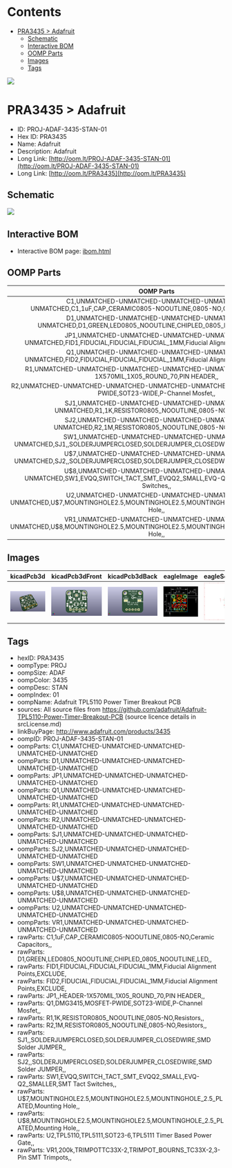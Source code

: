 



Contents
========

* [PRA3435 > Adafruit](#pra3435--adafruit)
	* [Schematic](#schematic)
	* [Interactive BOM](#interactive-bom)
	* [OOMP Parts](#oomp-parts)
	* [Images](#images)
	* [Tags](#tags)
  
![][im]
# PRA3435 > Adafruit

- ID: PROJ-ADAF-3435-STAN-01
- Hex ID: PRA3435
- Name: Adafruit
- Description: Adafruit
- Long Link: [http://oom.lt/PROJ-ADAF-3435-STAN-01](http://oom.lt/PROJ-ADAF-3435-STAN-01)
- Long Link: [http://oom.lt/PRA3435](http://oom.lt/PRA3435)

## Schematic
  
![][schem]
## Interactive BOM

- Interactive BOM page: [ibom.html](https://htmlpreview.github.io/?https://github.com/oomlout/oomlout_OOMP_projects/blob/main/PROJ-ADAF-3435-STAN-01/kicad/bom/ibom.html)

## OOMP Parts
  

|OOMP Parts|
| :---: |
|C1,UNMATCHED-UNMATCHED-UNMATCHED-UNMATCHED-UNMATCHED,C1,1uF,CAP_CERAMIC0805-NOOUTLINE,0805-NO,Ceramic Capacitors,,|
|D1,UNMATCHED-UNMATCHED-UNMATCHED-UNMATCHED-UNMATCHED,D1,GREEN,LED0805_NOOUTLINE,CHIPLED_0805_NOOUTLINE,LED,,|
|JP1,UNMATCHED-UNMATCHED-UNMATCHED-UNMATCHED-UNMATCHED,FID1,FIDUCIAL,FIDUCIAL,FIDUCIAL_1MM,Fiducial Alignment Points,EXCLUDE,|
|Q1,UNMATCHED-UNMATCHED-UNMATCHED-UNMATCHED-UNMATCHED,FID2,FIDUCIAL,FIDUCIAL,FIDUCIAL_1MM,Fiducial Alignment Points,EXCLUDE,|
|R1,UNMATCHED-UNMATCHED-UNMATCHED-UNMATCHED-UNMATCHED,JP1,,HEADER-1X570MIL,1X05_ROUND_70,PIN HEADER,,|
|R2,UNMATCHED-UNMATCHED-UNMATCHED-UNMATCHED-UNMATCHED,Q1,DMG3415,MOSFET-PWIDE,SOT23-WIDE,P-Channel Mosfet,,|
|SJ1,UNMATCHED-UNMATCHED-UNMATCHED-UNMATCHED-UNMATCHED,R1,1K,RESISTOR0805_NOOUTLINE,0805-NO,Resistors,,|
|SJ2,UNMATCHED-UNMATCHED-UNMATCHED-UNMATCHED-UNMATCHED,R2,1M,RESISTOR0805_NOOUTLINE,0805-NO,Resistors,,|
|SW1,UNMATCHED-UNMATCHED-UNMATCHED-UNMATCHED-UNMATCHED,SJ1,,SOLDERJUMPERCLOSED,SOLDERJUMPER_CLOSEDWIRE,SMD Solder JUMPER,,|
|U$7,UNMATCHED-UNMATCHED-UNMATCHED-UNMATCHED-UNMATCHED,SJ2,,SOLDERJUMPERCLOSED,SOLDERJUMPER_CLOSEDWIRE,SMD Solder JUMPER,,|
|U$8,UNMATCHED-UNMATCHED-UNMATCHED-UNMATCHED-UNMATCHED,SW1,EVQQ,SWITCH_TACT_SMT_EVQQ2_SMALL,EVQ-Q2_SMALLER,SMT Tact Switches,,|
|U2,UNMATCHED-UNMATCHED-UNMATCHED-UNMATCHED-UNMATCHED,U$7,MOUNTINGHOLE2.5,MOUNTINGHOLE2.5,MOUNTINGHOLE_2.5_PLATED,Mounting Hole,,|
|VR1,UNMATCHED-UNMATCHED-UNMATCHED-UNMATCHED-UNMATCHED,U$8,MOUNTINGHOLE2.5,MOUNTINGHOLE2.5,MOUNTINGHOLE_2.5_PLATED,Mounting Hole,,|

## Images
  
  

|kicadPcb3d|kicadPcb3dFront|kicadPcb3dBack|eagleImage|eagleSchemImage|
| :---: | :---: | :---: | :---: | :---: |
|[![kicadPcb3d](kicadPcb3d_140.png)](kicadPcb3d.png)|[![kicadPcb3dFront](kicadPcb3dFront_140.png)](kicadPcb3dFront.png)|[![kicadPcb3dBack](kicadPcb3dBack_140.png)](kicadPcb3dBack.png)|[![eagleImage](eagleImage_140.png)](eagleImage.png)|[![eagleSchemImage](eagleSchemImage_140.png)](eagleSchemImage.png)|

## Tags

- hexID: PRA3435
- oompType: PROJ
- oompSize: ADAF
- oompColor: 3435
- oompDesc: STAN
- oompIndex: 01
- oompName: Adafruit TPL5110 Power Timer Breakout PCB
- sources: All source files from https://github.com/adafruit/Adafruit-TPL5110-Power-Timer-Breakout-PCB (source licence details in srcLicense.md)
- linkBuyPage: http://www.adafruit.com/products/3435
- oompID: PROJ-ADAF-3435-STAN-01
- oompParts: C1,UNMATCHED-UNMATCHED-UNMATCHED-UNMATCHED-UNMATCHED
- oompParts: D1,UNMATCHED-UNMATCHED-UNMATCHED-UNMATCHED-UNMATCHED
- oompParts: JP1,UNMATCHED-UNMATCHED-UNMATCHED-UNMATCHED-UNMATCHED
- oompParts: Q1,UNMATCHED-UNMATCHED-UNMATCHED-UNMATCHED-UNMATCHED
- oompParts: R1,UNMATCHED-UNMATCHED-UNMATCHED-UNMATCHED-UNMATCHED
- oompParts: R2,UNMATCHED-UNMATCHED-UNMATCHED-UNMATCHED-UNMATCHED
- oompParts: SJ1,UNMATCHED-UNMATCHED-UNMATCHED-UNMATCHED-UNMATCHED
- oompParts: SJ2,UNMATCHED-UNMATCHED-UNMATCHED-UNMATCHED-UNMATCHED
- oompParts: SW1,UNMATCHED-UNMATCHED-UNMATCHED-UNMATCHED-UNMATCHED
- oompParts: U$7,UNMATCHED-UNMATCHED-UNMATCHED-UNMATCHED-UNMATCHED
- oompParts: U$8,UNMATCHED-UNMATCHED-UNMATCHED-UNMATCHED-UNMATCHED
- oompParts: U2,UNMATCHED-UNMATCHED-UNMATCHED-UNMATCHED-UNMATCHED
- oompParts: VR1,UNMATCHED-UNMATCHED-UNMATCHED-UNMATCHED-UNMATCHED
- rawParts: C1,1uF,CAP_CERAMIC0805-NOOUTLINE,0805-NO,Ceramic Capacitors,,
- rawParts: D1,GREEN,LED0805_NOOUTLINE,CHIPLED_0805_NOOUTLINE,LED,,
- rawParts: FID1,FIDUCIAL,FIDUCIAL,FIDUCIAL_1MM,Fiducial Alignment Points,EXCLUDE,
- rawParts: FID2,FIDUCIAL,FIDUCIAL,FIDUCIAL_1MM,Fiducial Alignment Points,EXCLUDE,
- rawParts: JP1,,HEADER-1X570MIL,1X05_ROUND_70,PIN HEADER,,
- rawParts: Q1,DMG3415,MOSFET-PWIDE,SOT23-WIDE,P-Channel Mosfet,,
- rawParts: R1,1K,RESISTOR0805_NOOUTLINE,0805-NO,Resistors,,
- rawParts: R2,1M,RESISTOR0805_NOOUTLINE,0805-NO,Resistors,,
- rawParts: SJ1,,SOLDERJUMPERCLOSED,SOLDERJUMPER_CLOSEDWIRE,SMD Solder JUMPER,,
- rawParts: SJ2,,SOLDERJUMPERCLOSED,SOLDERJUMPER_CLOSEDWIRE,SMD Solder JUMPER,,
- rawParts: SW1,EVQQ,SWITCH_TACT_SMT_EVQQ2_SMALL,EVQ-Q2_SMALLER,SMT Tact Switches,,
- rawParts: U$7,MOUNTINGHOLE2.5,MOUNTINGHOLE2.5,MOUNTINGHOLE_2.5_PLATED,Mounting Hole,,
- rawParts: U$8,MOUNTINGHOLE2.5,MOUNTINGHOLE2.5,MOUNTINGHOLE_2.5_PLATED,Mounting Hole,,
- rawParts: U2,TPL5110,TPL5111,SOT23-6,TPL5111 Timer Based Power Gate,,
- rawParts: VR1,200k,TRIMPOTTC33X-2,TRIMPOT_BOURNS_TC33X-2,3-Pin SMT Trimpots,,



[im]: kicadPcb3d_450.png
[schem]: eagleSchemImage.png
